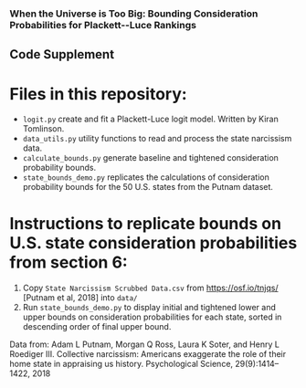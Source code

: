 ### When the Universe is Too Big: Bounding Consideration Probabilities for Plackett--Luce Rankings

## Code Supplement

# Files in this repository:

- `logit.py` create and fit a Plackett-Luce logit model. Written by Kiran Tomlinson.
- `data_utils.py` utility functions to read and process the state narcissism data.
- `calculate_bounds.py` generate baseline and tightened consideration probability bounds.
- `state_bounds_demo.py` replicates the calculations of consideration probability bounds for the 50 U.S. states from the Putnam dataset.

# Instructions to replicate bounds on U.S. state consideration probabilities from section 6: 

1. Copy `State Narcissism Scrubbed Data.csv` from https://osf.io/tnjqs/ [Putnam et al, 2018] into `data/`
2. Run `state_bounds_demo.py` to display initial and tightened lower and upper bounds on consideration probabilities for each state, sorted in descending order of final upper bound.

Data from: 
Adam L Putnam, Morgan Q Ross, Laura K Soter, and Henry L Roediger III. Collective narcissism: Americans exaggerate the role of their home state in appraising us history. Psychological Science, 29(9):1414–1422, 2018